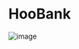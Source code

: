 # HooBank 

![image](https://github.com/panayar/hoobank/assets/71273441/ed80dd94-f334-4cfb-82ad-7a3bbcaa9d76)

